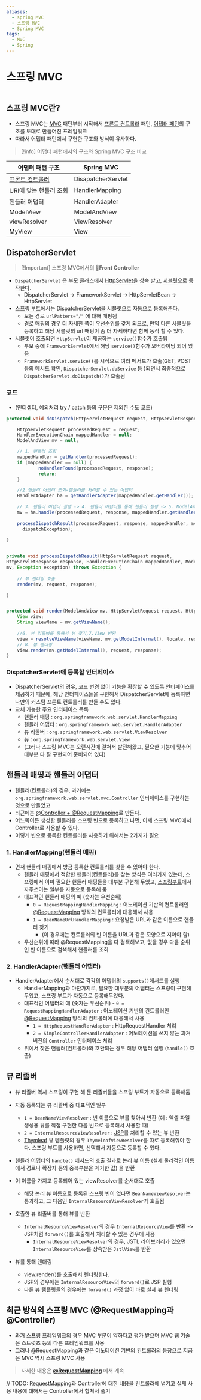 ```yaml
---
aliases:
  - spring MVC
  - 스프링 MVC
  - Spring MVC
tags:
  - MVC
  - Spring
---
```


# 스프링 MVC

```table-of-contents
```

##  스프링 MVC란?

- 스프링 MVC는 [MVC](MVC.md) 패턴부터 시작해서 [프론트 컨트롤러](프론트%20컨트롤러.md) 패턴, [어댑터 패턴](어댑터%20패턴.md)의 구조를 토대로 만들어진 프레임워크
- 따라서 어댑터 패턴에서 구현한 구조와 방식이 유사하다.

> [!info] 어댑터 패턴에서의 구조와 Spring MVC 구조 비교

| 어댑터 패턴 구조                     | Spring MVC         |
| ------------------------------------ | ------------------ |
| [프론트 컨트롤러](프론트%20컨트롤러.md) | DisapatcherServlet |
| URI에 맞는 핸들러 조회               | HandlerMapping     |
| 핸들러 어댑터                        | HandlerAdapter     |
| ModelView                            | ModelAndView       |
| viewResolver                         | ViewResolver       |
| MyView                               | View               |



## DispatcherServlet

> [!Important] 스프링 MVC에서의 **Front Controller** 

- `DispatcherServlet` 은 부모 클래스에서 [HttpServlet](HttpServlet.md)을 상속 받고, [서블릿](../../CS/Web/서블릿.md)으로 동작한다.
	- DispatcherServlet -> FrameworkServlet -> HttpServletBean -> HttpServlet
- [스프링 부트](../../미완성%20문서/SpringBoot.md)에서는 DispatcherServlet을 서블릿으로 자동으로 등록해준다.
	- 모든 경로 `urlPatters="/"` 에 대해 매핑됨
	- 경로 매핑의 경우 더 자세한 쪽이 우선순위를 갖게 되므로,  만약 다른 서블릿을 등록하고 해당 서블릿의 url 매핑이 좀 더 자세하다면 함께 동작 할 수 있다.
- 서블릿이 호출되면 `HttpServlet`이 제공하는 `service()`함수가 호출됨
	- 부모 중에 `FrameworkServlet`에서 해당 `service()`함수가 오버라이딩 되어 있음
	- `FrameworkServlet.service()`를 시작으로 여러 메서드가 호출(GET, POST등의 메서드 확인, `DispatcherServlet.doService` 등 )되면서 최종적으로 `DispatcherServlet.doDispatch()`가 호출됨

### 코드

- (인터셉터, 예외처리 try / catch 등의 구문은 제외한 수도 코드)
```java
protected void doDispatch(HttpServletRequest request, HttpServletRespons response) throws Exception {

    HttpServletRequest processedRequest = request;
    HandlerExecutionChain mappedHandler = null;
    ModelAndView mv = null;

	// 1. 핸들러 조회  
	mappedHandler = getHandler(processedRequest); 
	if (mappedHandler == null) {
	        noHandlerFound(processedRequest, response);
			return; 
	}

	//2.핸들러 어댑터 조회-핸들러를 처리할 수 있는 어댑터  
	HandlerAdapter ha = getHandlerAdapter(mappedHandler.getHandler());

	// 3. 핸들러 어댑터 실행 -> 4. 핸들러 어댑터를 통해 핸들러 실행 -> 5. ModelAndView 반환 
	mv = ha.handle(processedRequest, response, mappedHandler.getHandler());
	
	processDispatchResult(processedRequest, response, mappedHandler, mv,
	  dispatchException);
	
}


private void processDispatchResult(HttpServletRequest request,
HttpServletResponse response, HandlerExecutionChain mappedHandler, ModelAndView
mv, Exception exception) throws Exception {
	
	// 뷰 렌더링 호출  
	render(mv, request, response);

}


protected void render(ModelAndView mv, HttpServletRequest request, HttpServletResponse response) throws Exception {
	View view;
	String viewName = mv.getViewName(); 
	
	//6. 뷰 리졸버를 통해서 뷰 찾기,7.View 반환
	view = resolveViewName(viewName, mv.getModelInternal(), locale, request);
	// 8. 뷰 렌더링
	view.render(mv.getModelInternal(), request, response);
}


```

### DispatcherServlet에 등록할 인터페이스
- DispatcherServlet의 경우, 코드 변경 없이 기능을 확장할 수 있도록 인터페이스를 제공하기 때문에, 해당 인터페이스들을 구현해서 DispatcherServlet에 등록하면 나만의 커스텀 프론트 컨트롤러를 만들 수도 있다.
- 교체 가능한 주요 인터페이스 목록
	- 핸들러 매핑 : `org.springframework.web.servlet.HandlerMapping`
	- 핸들러 어댑터 : `org.springframework.web.servlet.HandlerAdapter`
	- 뷰 리졸버 : `org.springframework.web.servlet.ViewResolver`
	- 뷰 : `org.springframework.web.servlet.View`
	- (그러나 스프링 MVC는 오랜시간에 걸쳐서 발전해왔고, 필요한 기능에 맞추어 대부분 다 잘 구현되어 준비되어 있다)


## 핸들러 매핑과 핸들러 어댑터

- 핸들러(컨트롤러)의 경우, 과거에는 `org.springframework.web.servlet.mvc.Controller` 인터페이스를 구현하는 것으로 만들었고
- 최근에는 [@Controller + @RequestMapping](Controller.md)로 만든다.
- 어느쪽이든 생성한 핸들러를 스프링 빈으로 등록하고 나면, 이제 스프링 MVC에서 Controller로 사용할 수 있다.
- 이렇게 빈으로 등록한 컨트롤러를 사용하기 위해서는 2가지가 필요


### 1. HandlerMapping(핸들러 매핑)
- 먼저 핸들러 매핑에서 방금 등록한 컨트롤러를 찾을 수 있어야 한다.
	- 핸들러 매핑에서 적합한 핸들러(컨트롤러)를 찾는 방식은 여러가지 있는데, 스프링에서 이미 필요한 핸들러 매핑들을 대부분 구현해 두었고,  [스프링부트](../../미완성%20문서/SpringBoot.md)에서 자주쓰이는 일부를 자동으로 등록해 둠
	- 대표적인 핸들러 매핑의 예 (숫자는 우선순위)
		- `0 = RequestMappingHandlerMapping` : 어노테이션 기반의 컨트롤러인 [@RequestMapping](Controller.md) 방식의 컨트롤러에 대응해서 사용
		- `1 = BeanNameUrlHandlerMapping` : 요청받은 URL과 같은 이름으로 핸들러 찾기
			-  (이 경우에는 컨트롤러의 빈 이름을 URL과 같은 모양으로 지어야 함)
	- 우선순위에 따라 @RequestMapping을 다 검색해보고, 없을 경우 다음 순위인 빈 이름으로 검색해서 핸들러를 조회
		
### 2. HandlerAdapter(핸들러 어댑터)
- HandlerAdapter에서 순서대로 각각의 어댑터의 `supports()`메서드를 실행
	- HandlerMapping과 마찬가지로, 필요한 대부분의 어댑터는 스프링이 구현해 두었고, 스프링 부트가 자동으로 등록해두었다.
	- 대표적인 어댑터의 예 (숫자는 우선순위)
			- `0 = RequestMappingHandlerAdapter` : 어노테이션 기반의 컨트롤러인 [@RequestMapping](Controller.md) 방식의 컨트롤러에 대응해서 사용
		- `1 = HttpRequestHandlerAdapter` : HttpRequestHandler 처리
		- `2 = SimpleControllerHandlerAdapter` : 어노테이션을 쓰지 않는 과거 버전의 `Controller` 인터페이스 처리
	- 위에서 찾은 핸들러(컨트롤러)와 호환되는 경우 해당 어댑터 실행 (`handle()` 호출)
		

## 뷰 리졸버

- 뷰 리졸버 역시 스프링이 구현 해 둔 리졸버들을 스프링 부트가 자동으로 등록해둠
- 자동 등록되는 뷰 리졸버 중 대표적인 일부
	- `1 = BeanNameViewResolver` : 빈 이름으로 뷰를 찾아서 반환 (예 : 엑셀 파일 생성용 뷰를 직접 구현한 다음 빈으로 등록해서 사용할 때)
	- `2 = InternalResourceViewResolver` : [JSP](../../CS/Web/JSP.md)를 처리할 수 있는 뷰 반환
	-  [Thymleaf](../../미완성%20문서/Thymleaf.md) 뷰 템플릿의 경우 `ThymeleafViewResolver`를 따로 등록해줘야 한다. 스프링 부트를 사용하면, 선택해서 자동으로 등록할 수 있다.

- 핸들러 어댑터의 `handle()` 메서드의 호출 결과로 논리 뷰 이름 (실제 물리적인 이름에서 경로나 확장자 등의 중복부분을 제거한 값) 을 반환
- 이 이름을 가지고 등록되어 있는 viewResolver를 순서대로 호출
	- 해당 논리 뷰 이름으로 등록된 스프링 빈이 없다면 `BeanNameViewResolver`는 통과하고, 그 다음인 `InternalResourceViewResolver`가 호출됨
- 호출한 뷰 리졸버를 통해 뷰를 반환
	- `InternalResourceViewResolver`의 경우 `InternalResourceView`를 반환 -> JSP처럼 `forward()`를 호출해서 처리할 수 있는 경우에 사용
		-  `InternalResourceViewResolver`의 경우, JSTL 라이브러리가 있으면 `InternalResourceView`를 상속받은 `JstlView`를 반환
- 뷰를 통해 렌더링
	- view.render()를 호출해서 렌더링한다.
	- JSP의 경우에는 `InternalResourceView`의  `forward()`로 JSP 실행
	- 다른 뷰 템플릿들의 경우에는 `forward()` 과정 없이 바로 실제 뷰 렌더링



## 최근 방식의 스프링 MVC (@RequestMapping과 @Controller)

- 과거 스프링 프레임워크의 경우 MVC 부분이 약하다고 평가 받으며 MVC 웹 기술은 스트럿츠 등의 다른 프레임워크를 사용
- 그러나 @RequestMapping과 같은 어노테이션 기반의 컨트롤러의 등장으로 지금은 MVC 역시 스프링 MVC 사용

> 
> 자세한 내용은 **[@RequestMapping](Controller.md)** 에서 계속
> 


// TODO: RequestMapping과 Controller에 대한 내용을 컨트롤러에 넘기고
실제 사용 내용에 대해서는 Controller에서 합쳐서 풀기

